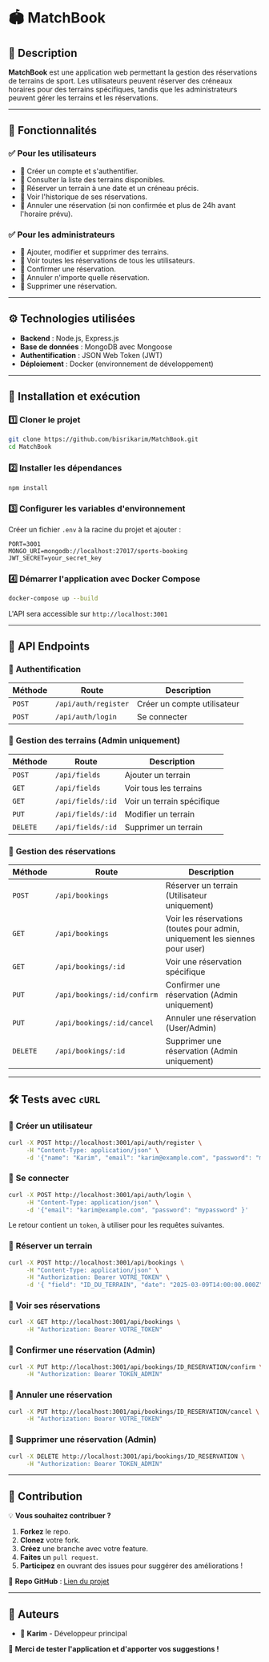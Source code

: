 # 🏟️ MatchBook

## 📌 Description
**MatchBook** est une application web permettant la gestion des réservations de terrains de sport. Les utilisateurs peuvent réserver des créneaux horaires pour des terrains spécifiques, tandis que les administrateurs peuvent gérer les terrains et les réservations.

---

## 🚀 Fonctionnalités
### ✅ **Pour les utilisateurs**
- 🔹 Créer un compte et s'authentifier.
- 🔹 Consulter la liste des terrains disponibles.
- 🔹 Réserver un terrain à une date et un créneau précis.
- 🔹 Voir l'historique de ses réservations.
- 🔹 Annuler une réservation (si non confirmée et plus de 24h avant l'horaire prévu).

### ✅ **Pour les administrateurs**
- 🔹 Ajouter, modifier et supprimer des terrains.
- 🔹 Voir toutes les réservations de tous les utilisateurs.
- 🔹 Confirmer une réservation.
- 🔹 Annuler n'importe quelle réservation.
- 🔹 Supprimer une réservation.

---

## ⚙️ Technologies utilisées
- **Backend** : Node.js, Express.js
- **Base de données** : MongoDB avec Mongoose
- **Authentification** : JSON Web Token (JWT)
- **Déploiement** : Docker (environnement de développement)

---

## 📂 Installation et exécution

### 1️⃣ **Cloner le projet**
```bash
git clone https://github.com/bisrikarim/MatchBook.git
cd MatchBook
```

### 2️⃣ **Installer les dépendances**
```bash
npm install
```

### 3️⃣ **Configurer les variables d'environnement**
Créer un fichier `.env` à la racine du projet et ajouter :
```env
PORT=3001
MONGO_URI=mongodb://localhost:27017/sports-booking
JWT_SECRET=your_secret_key
```

### 4️⃣ **Démarrer l'application avec Docker Compose**
```bash
docker-compose up --build
```
L'API sera accessible sur `http://localhost:3001`

---

## 📝 API Endpoints

### 🔹 **Authentification**
| Méthode | Route | Description |
|---------|-------|-------------|
| `POST` | `/api/auth/register` | Créer un compte utilisateur |
| `POST` | `/api/auth/login` | Se connecter |

### 🔹 **Gestion des terrains** (Admin uniquement)
| Méthode | Route | Description |
|---------|-------|-------------|
| `POST` | `/api/fields` | Ajouter un terrain |
| `GET` | `/api/fields` | Voir tous les terrains |
| `GET` | `/api/fields/:id` | Voir un terrain spécifique |
| `PUT` | `/api/fields/:id` | Modifier un terrain |
| `DELETE` | `/api/fields/:id` | Supprimer un terrain |

### 🔹 **Gestion des réservations**
| Méthode | Route | Description |
|---------|-------|-------------|
| `POST` | `/api/bookings` | Réserver un terrain (Utilisateur uniquement) |
| `GET` | `/api/bookings` | Voir les réservations (toutes pour admin, uniquement les siennes pour user) |
| `GET` | `/api/bookings/:id` | Voir une réservation spécifique |
| `PUT` | `/api/bookings/:id/confirm` | Confirmer une réservation (Admin uniquement) |
| `PUT` | `/api/bookings/:id/cancel` | Annuler une réservation (User/Admin) |
| `DELETE` | `/api/bookings/:id` | Supprimer une réservation (Admin uniquement) |

---

## 🛠 Tests avec `cURL`

### 🔹 **Créer un utilisateur**
```bash
curl -X POST http://localhost:3001/api/auth/register \
     -H "Content-Type: application/json" \
     -d '{"name": "Karim", "email": "karim@example.com", "password": "mypassword" }'
```

### 🔹 **Se connecter**
```bash
curl -X POST http://localhost:3001/api/auth/login \
     -H "Content-Type: application/json" \
     -d '{"email": "karim@example.com", "password": "mypassword" }'
```
Le retour contient un `token`, à utiliser pour les requêtes suivantes.

### 🔹 **Réserver un terrain**
```bash
curl -X POST http://localhost:3001/api/bookings \
     -H "Content-Type: application/json" \
     -H "Authorization: Bearer VOTRE_TOKEN" \
     -d '{ "field": "ID_DU_TERRAIN", "date": "2025-03-09T14:00:00.000Z", "timeSlot": "14:00-15:00" }'
```

### 🔹 **Voir ses réservations**
```bash
curl -X GET http://localhost:3001/api/bookings \
     -H "Authorization: Bearer VOTRE_TOKEN"
```

### 🔹 **Confirmer une réservation (Admin)**
```bash
curl -X PUT http://localhost:3001/api/bookings/ID_RESERVATION/confirm \
     -H "Authorization: Bearer TOKEN_ADMIN"
```

### 🔹 **Annuler une réservation**
```bash
curl -X PUT http://localhost:3001/api/bookings/ID_RESERVATION/cancel \
     -H "Authorization: Bearer VOTRE_TOKEN"
```

### 🔹 **Supprimer une réservation (Admin)**
```bash
curl -X DELETE http://localhost:3001/api/bookings/ID_RESERVATION \
     -H "Authorization: Bearer TOKEN_ADMIN"
```

---

## 🎯 Contribution
💡 **Vous souhaitez contribuer ?**
1. **Forkez** le repo.
2. **Clonez** votre fork.
3. **Créez** une branche avec votre feature.
4. **Faites** un `pull request`.
5. **Participez** en ouvrant des issues pour suggérer des améliorations !

📌 **Repo GitHub** : [Lien du projet](https://github.com/bisrikarim/MatchBook.git)

---

## 📌 Auteurs
- 👤 **Karim** - Développeur principal

🚀 **Merci de tester l'application et d'apporter vos suggestions !**
